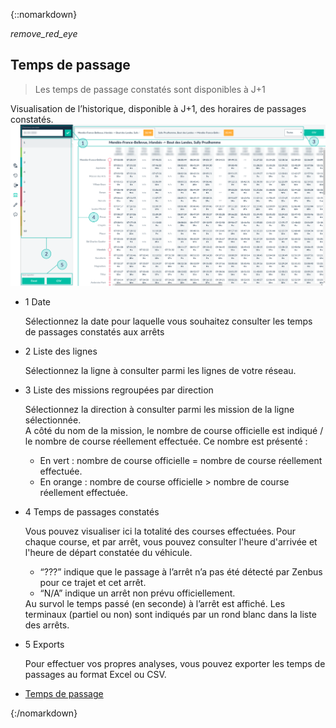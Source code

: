 ﻿{::nomarkdown}
<article id="dailystoptimes" class="article">
<div class="row">
	<div class="section col s12 m12 l10 bodybox">
		<a class="btn-floating btn-large waves-effect waves-light printButton" onclick="setArticleView()"><i class="material-icons">remove_red_eye</i></a>
		<h1>Temps de passage</h1>
        <blockquote>Les temps de passage constatés sont disponibles à J+1</blockquote>
		<div id="supervision-dailystoptimes-cat1" class="section scrollspy">
			Visualisation de l’historique, disponible à J+1, des horaires de passages constatés.
			<div class="row valign-wrapper">
				<div class="col s12 m12 l12">
					<div class="material-placeholder"><img src="/images/fr/supervision_dailystoptimes.png" alt="" class="greyBorder responsive-img materialboxed" data-caption="Interface Temps de passage de la supervision"></div>
				</div>
			</div>
			<ul class="collection">
				<li class="collection-item avatar"><span class="number-icon circle cyan lighten-5">1</span> <span class="title">Date</span>
					<p>Sélectionnez la date pour laquelle vous souhaitez consulter les temps de passages constatés aux arrêts</p></li>
				<li class="collection-item avatar"><span class="number-icon circle cyan lighten-5">2</span> <span class="title">Liste des lignes</span>
					<p>Sélectionnez la ligne à consulter parmi les lignes de votre réseau.</p></li>
				<li class="collection-item avatar"><span class="number-icon circle cyan lighten-5">3</span> <span class="title">Liste des missions regroupées par direction</span>
					<p>Sélectionnez la direction à consulter parmi les mission de la ligne sélectionnée. <br>A côté du nom de la mission, le nombre de course officielle est indiqué / le nombre de course réellement effectuée. Ce nombre est présenté : 
					<ul class="browser-default">
								<li>En vert : nombre de course officielle =  nombre de course réellement effectuée. </li>
								<li>En orange : nombre de course officielle > nombre de course réellement effectuée.</li>
							</ul>
					</p></li>
				<li class="collection-item avatar"><span class="number-icon circle cyan lighten-5">4</span> <span class="title">Temps de passages constatés</span>
					<p>Vous pouvez visualiser ici la totalité des courses effectuées. Pour chaque course, et par arrêt, vous pouvez consulter l'heure d'arrivée et l'heure de départ constatée du véhicule.
					<ul class="browser-default">
								<li>“???” indique que le passage à l’arrêt n’a pas été détecté par Zenbus pour ce trajet et cet arrêt.</li>
								<li>“N/A” indique un arrêt non prévu officiellement.</li>
							</ul>
							Au survol le temps passé (en seconde) à l’arrêt est affiché.
							Les terminaux (partiel ou non) sont indiqués par un rond blanc dans la liste des arrêts. 
					</p></li>
				<li class="collection-item avatar"><span class="number-icon circle cyan lighten-5">5</span> <span class="title">Exports</span>
					<p>Pour effectuer vos propres analyses, vous pouvez exporter les temps de passages au format Excel ou CSV.</p></li>
			</ul>
		</div>
	</div>
	<div class="col hide-on-small-only m3 l2 articleNav">
		<ul class="section table-of-contents">
			<li><a href="#supervision-dailystoptimes-cat1">Temps de passage</a></li>
		</ul>
	</div>
</div>
</article>
{:/nomarkdown}